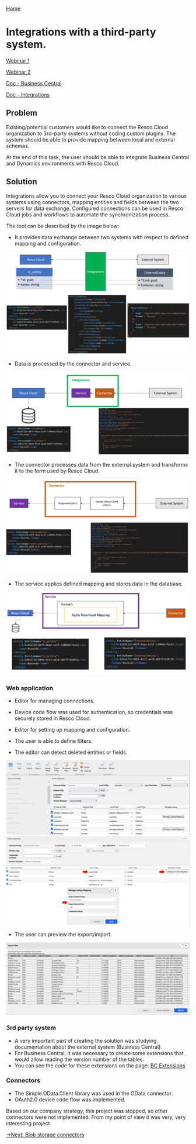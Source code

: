 [Home](../README.md)
# Integrations with a third-party system.

[Webinar 1](https://www.youtube.com/watch?v=dJET31E0l0E&t=2189s)

[Webinar 2](https://www.youtube.com/watch?v=trD-VEk360Q&t=1678s)

[Doc - Business Central](https://docs.resco.net/wiki/Business_Central)

[Doc - Integrations](https://docs.resco.net/wiki/Integrations)

## Problem
Existing/potential customers would like to connect the Resco Cloud organization to 3rd-party systems without coding custom plugins. The system should be able to provide mapping between local and external schemas.

At the end of this task, the user should be able to integrate Business Central and Dynamics environments with Resco Cloud.


## Solution
Integrations allow you to connect your Resco Cloud organization to various systems using connectors, mapping entities and fields between the two servers for data exchange. Configured connections can be used in Resco Cloud jobs and workflows to automate the synchronization process.

The tool can be described by the image below:

* It provides data exchange between two systems with respect to defined mapping and configuration.

![integrations diagram](integrationsDiagram.png)

* Data is processed by the connector and service.

![odata response to resco](odataResponseToResco.png)

* The connector processes data from the external system and transforms it to the form used by Resco Cloud.

![connector diagram](connectorDiagram.png)

* The service applies defined mapping and stores data in the database. 

![service diagram](serviceDiagram.png)

### Web application
- Editor for managing connections.
- Device code flow was used for authentication, so credentials was securely stored in Resco Cloud.

- Editor for setting up mapping and configuration.
- The user is able to define filters.
- The editor can detect deleted entities or fields.

![editor overview](editorOverview.png)
![lookup mapping](lookupMapping.png)

- The user can preview the export/import.

![import preview](importPreview.png)

### 3rd party system
- A very important part of creating the solution was studying documentation about the external system (Business Central).
- For Business Central, it was necessary to create some extensions that would allow reading the version number of the tables.
- You can see the code for these extensions on the page: [BC Extensions](https://github.com/Resconet/RescoIntegrations)

### Connectors
- The Simple.OData.Client library was used in the OData connector.
- OAuth2.0 device code flow was implemented.

Based on our company strategy, this project was stopped, so other connectors were not implemented. 
From my point of view it was very, very interesting project.

[->Next: Blob storage connectors](../blobStorage/readme.md)